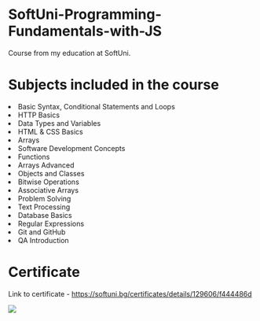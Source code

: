 # SoftUni-Programming-Fundamentals-with-JS
Course from my education at SoftUni.

# Subjects included in the course
<li>Basic Syntax, Conditional Statements and Loops</li>
<li>HTTP Basics</li>
<li>Data Types and Variables</li>
<li>HTML & CSS Basics</li>
<li>Arrays</li>
<li>Software Development Concepts</li>
<li>Functions</li>
<li>Arrays Advanced</li>
<li>Objects and Classes</li>
<li>Bitwise Operations</li>
<li>Associative Arrays</li>
<li>Problem Solving</li>
<li>Text Processing</li>
<li>Database Basics</li>
<li>Regular Expressions</li>
<li>Git and GitHub</li>
<li>QA Introduction</li>
<p></p>
<p></p>
<p></p>

# Certificate
Link to certificate - https://softuni.bg/certificates/details/129606/f444486d
<p></p>
<img src="https://i.postimg.cc/gjdMXwx9/Programming-Fundamentals-with-JS-January-2022-Certificate.png">
